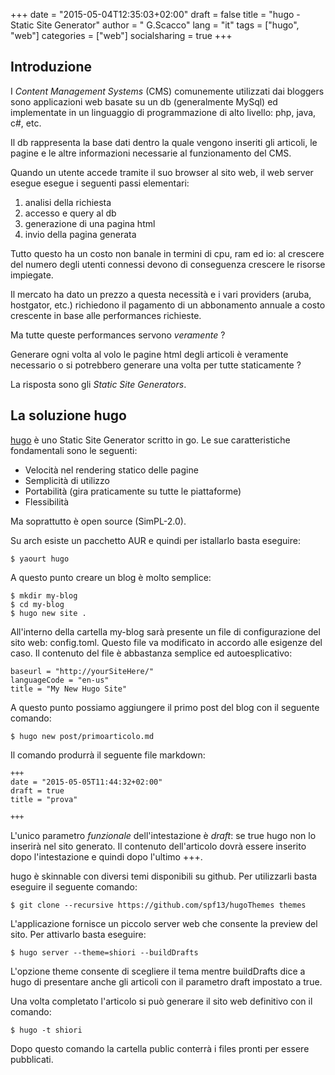 +++
date = "2015-05-04T12:35:03+02:00"
draft = false
title = "hugo - Static Site Generator"
author = " G.Scacco"
lang = "it"
tags = ["hugo", "web"]
categories = ["web"]
socialsharing = true
+++

## Introduzione

I *Content Management Systems* (CMS) comunemente utilizzati dai bloggers sono applicazioni web basate su un db (generalmente MySql) ed implementate in un linguaggio di programmazione di alto livello: php, java, c#, etc.

Il db rappresenta la base dati dentro la quale vengono inseriti gli articoli, le pagine e le altre informazioni necessarie al funzionamento del CMS.

Quando un utente accede tramite il suo browser al sito web, il web server esegue esegue i seguenti passi elementari:

1. analisi della richiesta
2. accesso e query al db
3. generazione di una pagina html
4. invio della pagina generata

Tutto questo ha un costo non banale in termini di cpu, ram ed io: al crescere del numero degli utenti connessi devono di conseguenza crescere le risorse impiegate.

Il mercato ha dato un prezzo a questa necessità e i vari providers (aruba, hostgator, etc.) richiedono il pagamento di un abbonamento annuale a costo crescente in base alle performances richieste.

Ma tutte queste performances servono *veramente* ?

Generare ogni volta al volo le pagine html degli articoli è veramente necessario o si potrebbero generare una volta per tutte staticamente ?

La risposta sono gli *Static Site Generators*.

## La soluzione hugo

[hugo](http://gohugo.io) è uno Static Site Generator scritto in go. Le sue caratteristiche fondamentali sono le seguenti:

* Velocità nel rendering statico delle pagine
* Semplicità di utilizzo
* Portabilità (gira praticamente su tutte le piattaforme)
* Flessibilità

Ma soprattutto è open source (SimPL-2.0).

Su arch esiste un pacchetto AUR e quindi per istallarlo basta eseguire:

    $ yaourt hugo

A questo punto creare un blog è molto semplice:

    $ mkdir my-blog
    $ cd my-blog
    $ hugo new site .

All'interno della cartella my-blog sarà presente un file di configurazione del sito web: config.toml. Questo file va modificato in accordo alle esigenze del caso. Il contenuto del file è abbastanza semplice ed autoesplicativo:

    baseurl = "http://yourSiteHere/"
    languageCode = "en-us"
    title = "My New Hugo Site"

A questo punto possiamo aggiungere il primo post del blog con il seguente comando:

    $ hugo new post/primoarticolo.md

Il comando produrrà il seguente file markdown:

    +++
    date = "2015-05-05T11:44:32+02:00"
    draft = true
    title = "prova"

    +++

L'unico parametro *funzionale* dell'intestazione è *draft*: se true hugo non lo inserirà nel sito generato. Il contenuto dell'articolo dovrà essere inserito dopo l'intestazione e quindi dopo l'ultimo +++.

hugo è skinnable con diversi temi disponibili su github. Per utilizzarli basta eseguire il seguente comando:

    $ git clone --recursive https://github.com/spf13/hugoThemes themes

L'applicazione fornisce un piccolo server web che consente la preview del sito. Per attivarlo basta eseguire:

    $ hugo server --theme=shiori --buildDrafts

L'opzione theme consente di scegliere il tema mentre buildDrafts dice a hugo di presentare anche gli articoli con il parametro draft impostato a true.

Una volta completato l'articolo si può generare il sito web definitivo con il comando:

    $ hugo -t shiori

Dopo questo comando la cartella public conterrà i files pronti per essere pubblicati.

